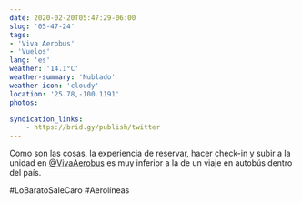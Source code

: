 ```yaml
---
date: 2020-02-20T05:47:29-06:00
slug: '05-47-24'
tags:
- 'Viva Aerobus'
- 'Vuelos'
lang: 'es'
weather: '14.1°C'
weather-summary: 'Nublado'
weather-icon: 'cloudy'
location: '25.78,-100.1191'
photos:

syndication_links:
    - https://brid.gy/publish/twitter
---
```

Como son las cosas, la experiencia de reservar, hacer check-in y subir a la unidad en [@VivaAerobus](https://twitter.com/@VivaAerobus) es muy inferior a la de un viaje en autobús dentro del país. 

#LoBaratoSaleCaro
#Aerolíneas   